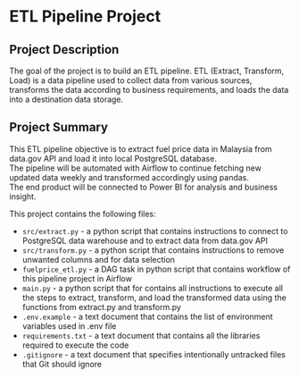 # ETL Pipeline Project

## Project Description
The goal of the project is to build an ETL pipeline. ETL (Extract, Transform, Load) is a data pipeline used to collect data from various sources, transforms the data according to business requirements, and loads the data into a destination data storage.

## Project Summary
This ETL pipeline objective is to extract fuel price data in Malaysia from data.gov API and load it into local PostgreSQL database. <br>
The pipeline will be automated with Airflow to continue fetching new updated data weekly and transformed accordingly using pandas. <br> The end product will be connected to Power BI for analysis and business insight.

This project contains the following files:
- ``src/extract.py`` - a python script that contains instructions to connect to PostgreSQL data warehouse and to extract data from data.gov API<br>
- ``src/transform.py`` - a python script that contains instructions to remove unwanted columns and for data selection<br>
- ``fuelprice_etl.py`` - a DAG task in python script that contains workflow of this pipeline project in Airflow<br>
- ``main.py`` - a python script that for contains all instructions to execute all the steps to extract, transform, and load the transformed data using the functions from extract.py and transform.py
- ``.env.example`` - a text document that contains the list of environment variables used in .env file<br>
- ``requirements.txt`` - a text document that contains all the libraries required to execute the code<br>
- ``.gitignore`` - a text document that specifies intentionally untracked files that Git should ignore<br>



